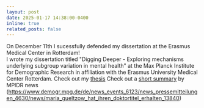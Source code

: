 ```yaml
---
layout: post
date: 2025-01-17 14:38:00-0400
inline: true
related_posts: false
---
```

On December 11th I sucessfully defended my dissertation at the Erasmus Medical Center in Rotterdam!  
I wrote my dissertation titled "Digging Deeper - Exploring mechanisms underlying subgroup variation in mental health" at the Max Planck Institute for Demographic Research in affiliation with the Erasmus University Medical Center Rotterdam. 
Check out my [thesis](https://pure.eur.nl/en/publications/digging-deeper-exploring-mechanisms-underlying-subgroup-variation) 
Check out a [short summary](https://www.demogr.mpg.de/de/news_events_6123/news_pressemitteilungen_4630/news/maria_gueltzow_hat_ihren_doktortitel_erhalten_13840) by MPIDR news (https://www.demogr.mpg.de/de/news_events_6123/news_pressemitteilungen_4630/news/maria_gueltzow_hat_ihren_doktortitel_erhalten_13840) 

